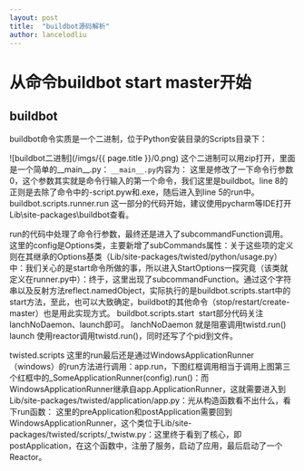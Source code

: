 ```yaml
---
layout: post
title:  "buildbot源码解析"
author: lancelodliu
---
```


# 从命令buildbot start master开始
## buildbot
buildbot命令实质是一个二进制，位于Python安装目录的Scripts目录下：

![buildbot二进制](/imgs/{{ page.title }}/0.png)
这个二进制可以用zip打开，里面是一个简单的__main__.py：
​​
`__main__.py`内容为：
​​
这里是修改了一下命令行参数0，这个参数其实就是命令行输入的第一个命令，我们这里是buildbot。line 8的正则是去除了命令中的-script.pyw和.exe，随后进入到line 5的run中。
buildbot.scripts.runner.run
这一部分的代码开始，建议使用pycharm等IDE打开Lib\site-packages\buildbot查看。

​​
run的代码中处理了命令行参数，最终还是进入了subcommandFunction调用。这里的config是Options类，主要新增了subCommands属性：
​​
关于这些项的定义则在其继承的Options基类（Lib/site-packages/twisted/python/usage.py）中：
​​
我们关心的是start命令所做的事，所以进入StartOptions一探究竟（该类就定义在runner.py中）：
​​
终于，这里出现了subcommandFunction。通过这个字符串以及反射方法reflect.namedObject，实际执行的是buildbot.scripts.start中的start方法，至此，也可以大致确定，buildbot的其他命令（stop/restart/create-master）也是用此实现方式。
buildbot.scripts.start
​​
start部分代码关注lanchNoDaemon、launch即可。
lanchNoDaemon
就是阻塞调用twistd.run()
​​
launch
使用reactor调用twistd.run()，同时还写了个pid到文件。
​​

twisted.scripts
这里的run最后还是通过WindowsApplicationRunner（windows）的run方法进行调用：
​​
app.run，下图红框调用相当于调用上图第三个红框中的_SomeApplicationRunner(config).run()：
​​
而WindowsApplicationRunner继承自app.ApplicationRunner，这就需要进入到Lib/site-packages/twisted/application/app.py：
​​
光从构造函数看不出什么，看下run函数：
​​
这里的preApplication和postApplication需要回到WindowsApplicationRunner，这个类位于Lib/site-packages/twisted/scripts/_twistw.py：
​​
这里终于看到了核心，即postApplication，在这个函数中，注册了服务，启动了应用，最后启动了一个Reactor。

